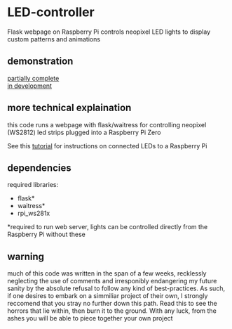 # LED-controller
Flask webpage on Raspberry Pi controls neopixel LED lights to display custom patterns and animations

## demonstration
[partially complete](https://youtu.be/AsqQsX_ci0I)\
[in development](https://youtu.be/sTNwZXZ2_zA)

## more technical explaination
this code runs a webpage with flask/waitress for controlling neopixel (WS2812) led strips plugged into a Raspberry Pi Zero

See this [tutorial](https://dordnung.de/raspberrypi-ledstrip/ws2812) for instructions on connected LEDs to a Raspberry Pi

## dependencies
required libraries:
 - flask*
 - waitress*
 - rpi_ws281x
 
 *required to run web server, lights can be controlled directly from the Raspberry Pi without these

## warning
much of this code was written in the span of a few weeks, recklessly neglecting the use of comments and irresponibly endangering my future sanity by the absolute refusal to follow any kind of best-practices. As such, if one desires to embark on a simmiliar project of their own, I strongly reccomend that you stray no further down this path. Read this to see the horrors that lie within, then burn it to the ground. With any luck, from the ashes you will be able to piece together your own project
